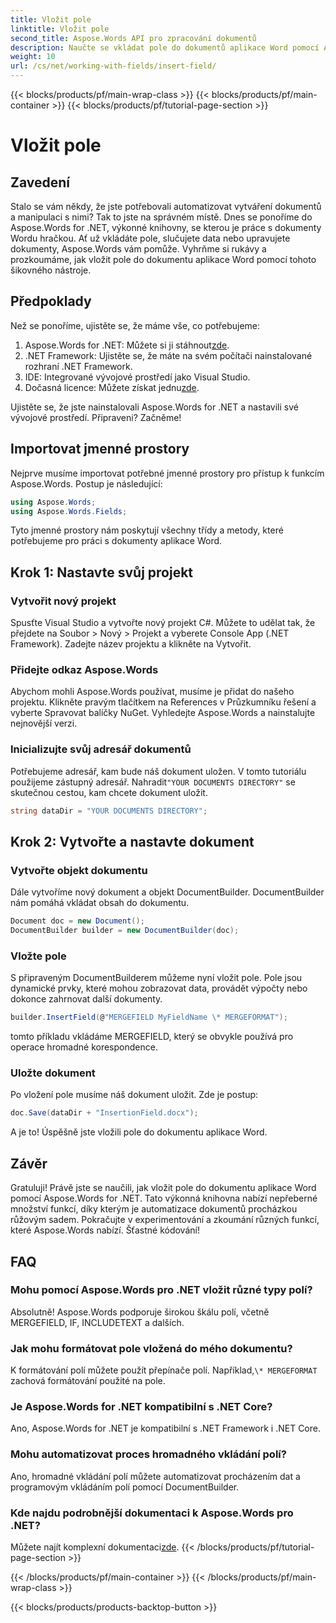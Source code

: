 ```yaml
---
title: Vložit pole
linktitle: Vložit pole
second_title: Aspose.Words API pro zpracování dokumentů
description: Naučte se vkládat pole do dokumentů aplikace Word pomocí Aspose.Words for .NET pomocí našeho podrobného průvodce krok za krokem. Ideální pro automatizaci dokumentů.
weight: 10
url: /cs/net/working-with-fields/insert-field/
---
```


{{< blocks/products/pf/main-wrap-class >}}
{{< blocks/products/pf/main-container >}}
{{< blocks/products/pf/tutorial-page-section >}}

# Vložit pole

## Zavedení

Stalo se vám někdy, že jste potřebovali automatizovat vytváření dokumentů a manipulaci s nimi? Tak to jste na správném místě. Dnes se ponoříme do Aspose.Words for .NET, výkonné knihovny, se kterou je práce s dokumenty Wordu hračkou. Ať už vkládáte pole, slučujete data nebo upravujete dokumenty, Aspose.Words vám pomůže. Vyhrňme si rukávy a prozkoumáme, jak vložit pole do dokumentu aplikace Word pomocí tohoto šikovného nástroje.

## Předpoklady

Než se ponoříme, ujistěte se, že máme vše, co potřebujeme:

1.  Aspose.Words for .NET: Můžete si ji stáhnout[zde](https://releases.aspose.com/words/net/).
2. .NET Framework: Ujistěte se, že máte na svém počítači nainstalované rozhraní .NET Framework.
3. IDE: Integrované vývojové prostředí jako Visual Studio.
4.  Dočasná licence: Můžete získat jednu[zde](https://purchase.aspose.com/temporary-license/).

Ujistěte se, že jste nainstalovali Aspose.Words for .NET a nastavili své vývojové prostředí. Připraveni? Začněme!

## Importovat jmenné prostory

Nejprve musíme importovat potřebné jmenné prostory pro přístup k funkcím Aspose.Words. Postup je následující:

```csharp
using Aspose.Words;
using Aspose.Words.Fields;
```

Tyto jmenné prostory nám poskytují všechny třídy a metody, které potřebujeme pro práci s dokumenty aplikace Word.

## Krok 1: Nastavte svůj projekt

### Vytvořit nový projekt

Spusťte Visual Studio a vytvořte nový projekt C#. Můžete to udělat tak, že přejdete na Soubor > Nový > Projekt a vyberete Console App (.NET Framework). Zadejte název projektu a klikněte na Vytvořit.

### Přidejte odkaz Aspose.Words

Abychom mohli Aspose.Words používat, musíme je přidat do našeho projektu. Klikněte pravým tlačítkem na References v Průzkumníku řešení a vyberte Spravovat balíčky NuGet. Vyhledejte Aspose.Words a nainstalujte nejnovější verzi.

### Inicializujte svůj adresář dokumentů

 Potřebujeme adresář, kam bude náš dokument uložen. V tomto tutoriálu použijeme zástupný adresář. Nahradit`"YOUR DOCUMENTS DIRECTORY"` se skutečnou cestou, kam chcete dokument uložit.

```csharp
string dataDir = "YOUR DOCUMENTS DIRECTORY";
```

## Krok 2: Vytvořte a nastavte dokument

### Vytvořte objekt dokumentu

Dále vytvoříme nový dokument a objekt DocumentBuilder. DocumentBuilder nám pomáhá vkládat obsah do dokumentu.

```csharp
Document doc = new Document();
DocumentBuilder builder = new DocumentBuilder(doc);
```

### Vložte pole

S připraveným DocumentBuilderem můžeme nyní vložit pole. Pole jsou dynamické prvky, které mohou zobrazovat data, provádět výpočty nebo dokonce zahrnovat další dokumenty.

```csharp
builder.InsertField(@"MERGEFIELD MyFieldName \* MERGEFORMAT");
```

tomto příkladu vkládáme MERGEFIELD, který se obvykle používá pro operace hromadné korespondence.

### Uložte dokument

Po vložení pole musíme náš dokument uložit. Zde je postup:

```csharp
doc.Save(dataDir + "InsertionField.docx");
```

A je to! Úspěšně jste vložili pole do dokumentu aplikace Word.

## Závěr

Gratuluji! Právě jste se naučili, jak vložit pole do dokumentu aplikace Word pomocí Aspose.Words for .NET. Tato výkonná knihovna nabízí nepřeberné množství funkcí, díky kterým je automatizace dokumentů procházkou růžovým sadem. Pokračujte v experimentování a zkoumání různých funkcí, které Aspose.Words nabízí. Šťastné kódování!

## FAQ

### Mohu pomocí Aspose.Words pro .NET vložit různé typy polí?  
Absolutně! Aspose.Words podporuje širokou škálu polí, včetně MERGEFIELD, IF, INCLUDETEXT a dalších.

### Jak mohu formátovat pole vložená do mého dokumentu?  
 K formátování polí můžete použít přepínače polí. Například,`\* MERGEFORMAT` zachová formátování použité na pole.

### Je Aspose.Words for .NET kompatibilní s .NET Core?  
Ano, Aspose.Words for .NET je kompatibilní s .NET Framework i .NET Core.

### Mohu automatizovat proces hromadného vkládání polí?  
Ano, hromadné vkládání polí můžete automatizovat procházením dat a programovým vkládáním polí pomocí DocumentBuilder.

### Kde najdu podrobnější dokumentaci k Aspose.Words pro .NET?  
 Můžete najít komplexní dokumentaci[zde](https://reference.aspose.com/words/net/).
{{< /blocks/products/pf/tutorial-page-section >}}

{{< /blocks/products/pf/main-container >}}
{{< /blocks/products/pf/main-wrap-class >}}

{{< blocks/products/products-backtop-button >}}
